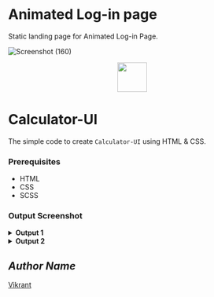 # Animated Log-in page

Static landing page for Animated Log-in Page. 
<!-- Visit <a href="https://vikrant-v28.github.io/Animated-Login-page/">Here</a> -->

![Screenshot (160)]()
 <div align="center">
  <img height="60" src="https://user-images.githubusercontent.com/85709371/153715643-d0d2a5b8-3be9-41bc-9885-de1dc5808a20.png">
</div>

# Calculator-UI
The simple code to create `Calculator-UI` using HTML & CSS.

### Prerequisites
- HTML
- CSS
- SCSS

### Output Screenshot
<details><summary><b>Output 1</b></summary>
  <p align="center">
    <a href="Outputs/output 1.png"><img src="https://user-images.githubusercontent.com/85709371/148722476-7ed02282-de0f-44d0-be86-0c463dc17835.png" alt="output"></a>
  </p>
</details>
<details><summary><b>Output 2</b></summary>
  <p align="center">
    <a href="Outputs/output 2.png"><img src="https://user-images.githubusercontent.com/85709371/148983360-a447e8a1-334d-4f16-9bd6-a473b9620048.png" alt="output"></a>
  </p>
</details>

<!-- Visit <a href="https://thevkrant.github.io/Calculator-UI-0.1/">Here</a> -->

## *Author Name*
[Vikrant](https://github.com/thevkrant)
